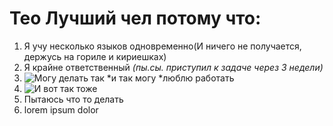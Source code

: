 # Тео Лучший чел потому что:
1. Я учу несколько языков одновременно(И ничего не получается, держусь на гориле и кириешках)
2. Я крайне ответственный *(пы.сы. приступил к задаче через 3 недели)*
3. ![Могу делать так](https://www.youtube.com/watch?v=dQw4w9WgXcQ)
    *и так могу
    *люблю работать
4. ![И вот так тоже](https://s0.rbk.ru/v6_top_pics/media/img/0/10/756372136012100.jpg)
5. Пытаюсь что то делать
6. lorem ipsum dolor 